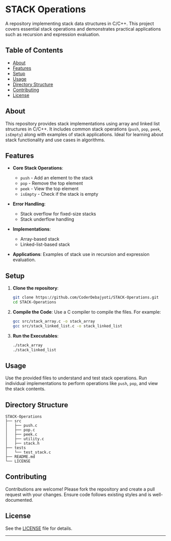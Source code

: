 # STACK Operations

A repository implementing stack data structures in C/C++. This project covers essential stack operations and demonstrates practical applications such as recursion and expression evaluation.

## Table of Contents
- [About](#about)
- [Features](#features)
- [Setup](#setup)
- [Usage](#usage)
- [Directory Structure](#directory-structure)
- [Contributing](#contributing)
- [License](#license)

## About

This repository provides stack implementations using array and linked list structures in C/C++. It includes common stack operations (`push`, `pop`, `peek`, `isEmpty`) along with examples of stack applications. Ideal for learning about stack functionality and use cases in algorithms.

## Features

- **Core Stack Operations**: 
  - `push` - Add an element to the stack
  - `pop` - Remove the top element
  - `peek` - View the top element
  - `isEmpty` - Check if the stack is empty

- **Error Handling**: 
  - Stack overflow for fixed-size stacks
  - Stack underflow handling

- **Implementations**: 
  - Array-based stack
  - Linked-list-based stack
  
- **Applications**: Examples of stack use in recursion and expression evaluation.

## Setup

1. **Clone the repository**:
   ```bash
   git clone https://github.com/CoderDebajyoti/STACK-Operations.git
   cd STACK-Operations
   ```

2. **Compile the Code**:
   Use a C compiler to compile the files. For example:
   ```bash
   gcc src/stack_array.c -o stack_array
   gcc src/stack_linked_list.c -o stack_linked_list
   ```

3. **Run the Executables**:
   ```bash
   ./stack_array
   ./stack_linked_list
   ```

## Usage

Use the provided files to understand and test stack operations. Run individual implementations to perform operations like `push`, `pop`, and view the stack contents.

## Directory Structure

```plaintext
STACK-Operations
├── src
│   ├── push.c
│   ├── pop.c
│   ├── peek.c
│   ├── utility.c
│   ├── stack.h
├── tests
│   └── test_stack.c
├── README.md
└── LICENSE
```

## Contributing

Contributions are welcome! Please fork the repository and create a pull request with your changes. Ensure code follows existing styles and is well-documented.

## License

See the [LICENSE](LICENSE) file for details.


---
